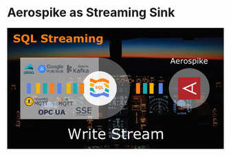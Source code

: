 
# Aerospike as Streaming Sink

<p align="center">
  <img src="https://github.com/predictiveworks/works-sqlstream/blob/main/images/works-sqlstream-aerospike.png" width="800" alt="Aerospike SQL Stream">
</p>

